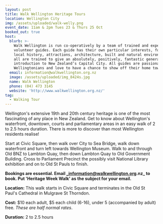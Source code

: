 ```yaml
---
layout: post
title: Walk Wellington Heritage Tours
location: Wellington City
img: /assets/uploaded/walk-welly.png
event_date: 11am & 2pm Tues 23 & Thurs 25 Oct
booked_out: true
host:
  blurb: >-
    Walk Wellington is run co-operatively by a team of trained and experienced
    volunteer guides. Each guide has their own particular interests, for example
    local history, attractions, architecture, built and natural environment, and
    all are trained to give an absolutely, positively, fantastic general
    introduction to New Zealand’s Capital City. All guides are passionate
    Wellingtonians and love to have a chance to show off their home town.
  email: ​information@walkwellington.org.nz
  image: /assets/uploaded/img_8424s.jpg
  name: Walk Wellington
  phone: (04) 473 3145
  website: 'http://www.walkwellington.org.nz/'
tag:
  - Walking Tour
---
```

Wellington's extensive 19th and 20th century heritage is one of the most fascinating of any place in New Zealand.  Get to know about Wellington's waterfront, downtown, courts and parliamentary areas in an easy walk of 2 to 2.5 hours duration. There is more to discover than most Wellington residents realise!

Start at Civic Square, then walk over City to Sea Bridge, walk down waterfront and turn left towards Wellington Museum. Walk to and through Old BNZ to Lambton Quay, then down Lambton Quay to Old Government Building. Cross to Parliament Precinct the possibly visit National Library exhibition and on to Old St Pauls to finish.

**Bookings are essential. Email _information@walkwellington.org.nz_ to book. Put 'Heritage Week Walk' as the subject for your email.**

**Location:** This walk starts in Civic Square and terminates in the Old St Paul's Cathedral in Mulgrave St Thorndon.

**Cost:** $10 each adult, $5 each child (6-16), under 5 (accompanied by adult) free.
 _These are half normal rates_.​

**Duration:** 2 to 2.5 hours
